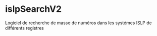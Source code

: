 # islpSearchV2

Logiciel de recherche de masse de numéros dans les systémes ISLP de différents registres
